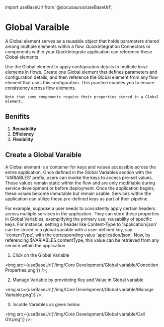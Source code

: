 import useBaseUrl from '@docusaurus/useBaseUrl';

# Global Varaible

A Global element serves as a reusable object that holds parameters shared among multiple elements within a flow. QuickIntegration Connectors or components within your QuickIntegrate application can reference these Global elements

Use the Global element to apply configuration details to multiple local elements in flows. Create one Global element that defines parameters and configuration details, and then reference the Global element from any flow element that uses this configuration. This practice enables you to ensure consistency across flow elements.


`Note that some components require their properties stored in a Global element.`

## Benifits
1) **Reusability**
2) **Efficiency**
3) **Flexibility**

## Create a Global Varaible

A Global element is a container for keys and values accessible across the entire application. Once defined in the Global Variables section with the 'VARIABLES' prefix, users can invoke the keys to access pre-set values. These values remain static within the flow and are only modifiable during service development or before deployment. Once the application begins, these values become immutable but remain usable. Services within the application can utilize these pre-defined keys as part of their pipeline.

For example, suppose a user needs to consistently apply certain headers across multiple services in the application. They can store these properties in Global Variables, exemplifying the primary use: reusability of specific keys. For instance, setting a header like Content-Type to 'application/json' can be stored in a global variable with a user-defined key, say 'contentType', with the corresponding value 'application/json'. Now, by referencing $VARIABLES.contentType, this value can be retrieved from any service within the application

1) Click on the Global Variable

<img src={useBaseUrl('/img/Core Development/Global variable/Conection Properties.png')} />;

2) Manage Variable by provideing Key and Value in Global variable

<img src={useBaseUrl('/img/Core Development/Global variable/Manage Variable.png')} />;

3) Inculde Variables as given below

<img src={useBaseUrl('/img/Core Development/Global variable/Call GV.png')} />;






